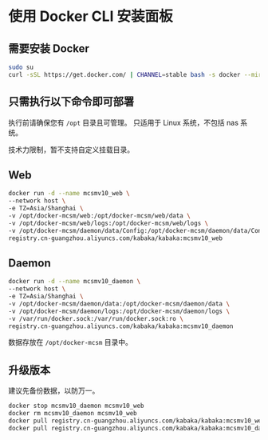# 使用 Docker CLI 安装面板

## 需要安装 Docker

```bash
sudo su
curl -sSL https://get.docker.com/ | CHANNEL=stable bash -s docker --mirror Aliyun
```
## 只需执行以下命令即可部署
执行前请确保您有 `/opt` 目录且可管理。
只适用于 Linux 系统，不包括 nas 系统。

技术力限制，暂不支持自定义挂载目录。
## Web

```bash
docker run -d --name mcsmv10_web \
--network host \
-e TZ=Asia/Shanghai \
-v /opt/docker-mcsm/web:/opt/docker-mcsm/web/data \
-v /opt/docker-mcsm/web/logs:/opt/docker-mcsm/web/logs \
-v /opt/docker-mcsm/daemon/data/Config:/opt/docker-mcsm/daemon/data/Config:ro \
registry.cn-guangzhou.aliyuncs.com/kabaka/kabaka:mcsmv10_web
```

## Daemon

```bash
docker run -d --name mcsmv10_daemon \
--network host \
-e TZ=Asia/Shanghai \
-v /opt/docker-mcsm/daemon/data:/opt/docker-mcsm/daemon/data \
-v /opt/docker-mcsm/daemon/logs:/opt/docker-mcsm/daemon/logs \
-v /var/run/docker.sock:/var/run/docker.sock:ro \
registry.cn-guangzhou.aliyuncs.com/kabaka/kabaka:mcsmv10_daemon
```

数据存放在 `/opt/docker-mcsm` 目录中。

## 升级版本

建议先备份数据，以防万一。

```bash
docker stop mcsmv10_daemon mcsmv10_web
docker rm mcsmv10_daemon mcsmv10_web
docker pull registry.cn-guangzhou.aliyuncs.com/kabaka/kabaka:mcsmv10_web
docker pull registry.cn-guangzhou.aliyuncs.com/kabaka/kabaka:mcsmv10_daemon
```

